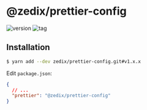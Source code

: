 # @zedix/prettier-config

![version](https://img.shields.io/github/package-json/v/zedix/prettier-config.svg?maxAge=60)
![tag](https://img.shields.io/github/tag/zedix/prettier-config.svg?maxAge=60)

## Installation

```sh
$ yarn add --dev zedix/prettier-config.git#v1.x.x
```

Edit `package.json`:

```json
{
  // ...
  "prettier": "@zedix/prettier-config"
}
```
